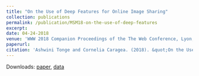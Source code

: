 ```yaml
---
title: "On the Use of Deep Features for Online Image Sharing"
collection: publications
permalink: /publication/MSM18-on-the-use-of-deep-features
excerpt: 
date: 04-24-2018
venue: 'WWW 2018 Companion Proceedings of the The Web Conference, Lyon, France.'
paperurl: 
citation: 'Ashwini Tonge and Cornelia Caragea. (2018). &quot;On the Use of "Deep" Features for Online Image Sharing.&quot; <i>In Companion Proceedings of the The Web Conference 2018 (WWW '18). International World Wide Web Conferences Steering Committee, Republic and Canton of Geneva, Switzerland, 1317-1321.</i>.1(2)'
---
```

Downloads: [paper](http://academicpages.github.io/files/paper1.pdf), [data](https://github.com/ashwinitonge/privacy-aware-tag-rec)
